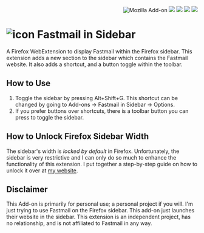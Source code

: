 <p align=right>
<img alt="Mozilla Add-on" src="https://img.shields.io/amo/v/%7B3eacef21-a96d-4adb-942e-c4eb162bf00c%7D">
<img src="https://img.shields.io/amo/rating/%7B3eacef21-a96d-4adb-942e-c4eb162bf00c%7D" />
<img src="https://img.shields.io/amo/dw/%7B3eacef21-a96d-4adb-942e-c4eb162bf00c%7D" />
<img src="https://img.shields.io/amo/users/%7B3eacef21-a96d-4adb-942e-c4eb162bf00c%7De" />
<img src="https://img.shields.io/github/license/semanticdata/firefox-fastmail-in-sidebar" />
</p>

# ![icon](/icons/48x48.png) Fastmail in Sidebar

A Firefox WebExtension to display Fastmail within the Firefox sidebar. This extension adds a new section to the sidebar which contains the Fastmail website. It also adds a shortcut, and a button toggle within the toolbar.

## How to Use

1. Toggle the sidebar by pressing Alt+Shift+G. This shortcut can be changed by going to Add-ons -> Fastmail in Sidebar -> Options.
2. If you prefer buttons over shortcuts, there is a toolbar button you can press to toggle the sidebar.

## How to Unlock Firefox Sidebar Width

The sidebar's width is *locked by default* in Firefox. Unfortunately, the sidebar is very restrictive and I can only do so much to enhance the functionality of this extension. I put together a step-by-step guide on how to unlock it over at [my website](https://forgetful.dev/guides/unlock-firefox-sidebar/).

## Disclaimer

This Add-on is primarily for personal use; a personal project if you will. I'm just trying to use Fastmail on the Firefox sidebar. This add-on just launches their website in the sidebar. This extension is an independent project, has no relationship, and is not affiliated to Fastmail in any way.
